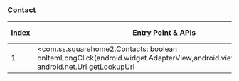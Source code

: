 ### Contact
| Index | Entry Point & APIs | Screen shot | Resource id | Label |
| ------------- | ------------- | ------------- |-------------|-------------|
| 1 | <com.ss.squarehome2.Contacts: boolean onItemLongClick(android.widget.AdapterView,android.view.View,int,long)>; android.net.Uri getLookupUri | ![](D:\COSMOS\output\py\Play_win8\Personalization\com.ss.squarehome2\com.ss.squarehome2.MainActivity.png) |  | T |
